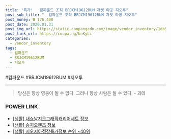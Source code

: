 ```yaml
--- 
title: "특가!   컴파운드 조직 BRJCM19612BUM 자켓 타공 지오투" 
post_sub_title: "  컴파운드 조직 BRJCM19612BUM 자켓 타공 지오투" 
post_money: ₩ 176,400 
post_date: 2020.01.31 
post_img_url: https://static.coupangcdn.com/image/vendor_inventory/1db5/58fecafc94ddf10f702c3b7ea3b10bfe0e695009f3af9e1906e387111e00.jpg 
post_link_url: https://coupa.ng/bnKyLi 
categories: 
  - vendor_inventory 
tags: 
  - 컴파운드 
  - BRJCM19612BUM 
  - 지오투 
--- 
```

  #컴파운드 #BRJCM19612BUM #지오투 
<hr> 

> 당신은 항상 영웅이 될 수 없다. 그러나 항상 사람은 될 수 있다. - 괴테 


### POWER LINK

* <a href="https://blog.naver.com/sakai111/221759495008" target="_blank"> [생활] 내쇼날지오그래픽캐리어세트 정보 </a>
* <a href="https://blog.naver.com/sakai111/221760963152" target="_blank"> [생활] 송지오팬츠 정보 </a>
* <a href="https://blog.naver.com/fasyy4321/221775661287" target="_blank"> [생활] 지오지아정장특가정보 순위 ~40위</a>

